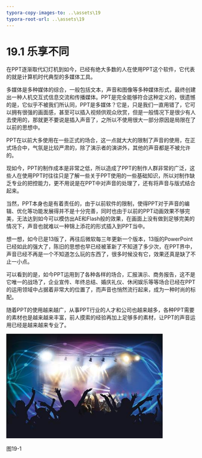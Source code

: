 ```yaml
---
typora-copy-images-to: ..\assets\19
typora-root-url: ..\assets\19
---
```


# 19.1  乐享不同

在PPT逐渐取代幻灯机到如今，已经有绝大多数的人在使用PPT这个软件，它代表的就是计算机时代典型的多媒体工具。

多媒体是多种媒体的综合，一般包括文本，声音和图像等多种媒体形式，最终创建出一种人机交互式信息交流和传播媒体。PPT是完全能够符合这种定义的，很遗憾的是，它似乎不被我们所认同，PPT是多媒体？它是，只是我们一直用错了，它可以拥有很强的画面感，甚至可以插入视频供观众欣赏，但是一般情况下是很少有人去使用的，那就更不要说是插入声音了，之所以不使用很大一部分原因是局限在了以前的思想中。

PPT在以前大多使用在一些正式的场合，这一点就大大的限制了声音的使用，在正式场合中，气氛是比较严肃的，除了演示者的演讲外，其他的声音都是不被允许的。

现如今，PPT的制作成本是非常之低，所以造成了PPT的制作人群非常的广泛，这些人在使用PPT时往往只是了解一些关于PPT使用的一些基础知识，所以对制作缺乏专业的把控能力，更不用说是在PPT中对声音的处理了，还有将声音与版式结合起来。

当然，PPT本身也是有着责任的，由于以前软件的限制，使得PPT对于声音的编辑、优化等功能发展得并不是十分完善，同时也由于以前的PPT动画效果不够完美，无法达到如今可以模仿出AE和Flash般的效果，在画面上没有做到足够完美的情况下，声音也就难以一种锦上添花的形式插入到PPT当中。

想一想，如今已是13版了，再往后微软每三年更新一个版本，13版的PowerPoint已经如此的强大了，陈旧的思想也早已经被革新了不知道了多少次，在PPT界中，声音已经不再是一个不知道怎么玩的东西了，很多时候没有它，效果还真是缺了不止一小点。

可以看到的是，如今PPT运用到了各种各样的场合，汇报演示、商务报告，这不是它唯一的战场了，企业宣传、年终总结、婚庆礼仪、休闲娱乐等等场合已经在PPT的运用领域中占据着非常大的位置了，而声音也悄然流行起来，成为一种时尚的标配。

随着PPT的使用越来越广，从事PPT行业的人才和公司也越来越多，各种PPT需要的素材也是越来越来丰富，前人摸索的经验再加上足够多的素材，让PPT的声音运用已经是越来越来专业了。

![img](../../.gitbook/assets/image001%20%287%29.jpg)

图19-1

